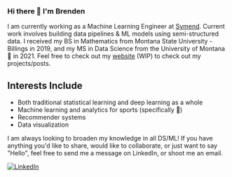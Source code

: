 ### Hi there 👋 I'm Brenden

I am currently working as a Machine Learning Engineer at [Symend](https://symend.com/). Current work involves building data pipelines & ML models using semi-structured data. I received my BS in Mathematics from Montana State University - Billings in 2019, and my MS in Data Science from the University of Montana 🐻 in 2021. Feel free to check out my [website](https://brendenconnors.github.io/) (WIP) to check out my projects/posts.

## Interests Include
- Both traditional statistical learning and deep learning as a whole
- Machine learning and analytics for sports (specifically 🏀)
- Recommender systems
- Data visualization 

I am always looking to broaden my knowledge in all DS/ML! If you have anything you'd like to share, would like to collaborate, or just want to say "Hello", feel free to send me a message on LinkedIn, or shoot me an email.

<a href="https://www.linkedin.com/in/brenden-connors-6a0512195" target="_blank"><img alt="LinkedIn" src="https://img.shields.io/badge/linkedin-%230077B5.svg?&style=for-the-badge&logo=linkedin&logoColor=white" /></a>

